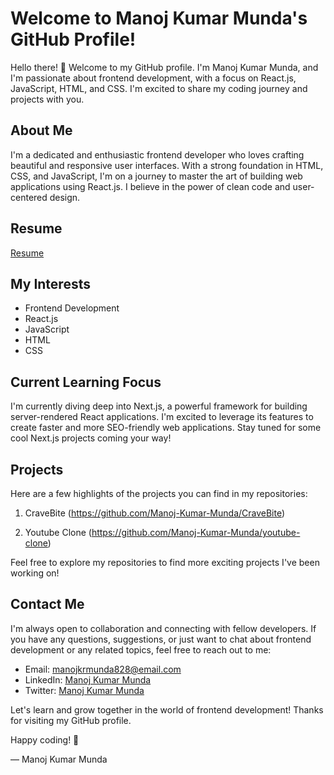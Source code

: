 # Welcome to Manoj Kumar Munda's GitHub Profile!


Hello there! 
👋 Welcome to my GitHub profile. I'm Manoj Kumar Munda, and I'm passionate about frontend development, with a focus on React.js, JavaScript, HTML, and CSS. I'm excited to share my coding journey and projects with you.

## About Me

I'm a dedicated and enthusiastic frontend developer who loves crafting beautiful and responsive user interfaces. With a strong foundation in HTML, CSS, and JavaScript, I'm on a journey to master the art of building web applications using React.js. I believe in the power of clean code and user-centered design.

## Resume
[Resume](https://drive.google.com/file/d/15FWJYSCllIeddwZlRkb-NT2dcyRh4Xzk/view?usp=drive_link)

## My Interests

- Frontend Development
- React.js
- JavaScript
- HTML
- CSS

## Current Learning Focus

I'm currently diving deep into Next.js, a powerful framework for building server-rendered React applications. I'm excited to leverage its features to create faster and more SEO-friendly web applications. Stay tuned for some cool Next.js projects coming your way!

## Projects

Here are a few highlights of the projects you can find in my repositories:

1. CraveBite (https://github.com/Manoj-Kumar-Munda/CraveBite)


2. Youtube Clone (https://github.com/Manoj-Kumar-Munda/youtube-clone)


Feel free to explore my repositories to find more exciting projects I've been working on!

## Contact Me

I'm always open to collaboration and connecting with fellow developers. If you have any questions, suggestions, or just want to chat about frontend development or any related topics, feel free to reach out to me:

- Email: manojkrmunda828@email.com
- LinkedIn: [Manoj Kumar Munda](www.linkedin.com/in/manoj-kumar-munda-6073ba172)
- Twitter: [Manoj Kumar Munda](https://twitter.com/manoj52377)

Let's learn and grow together in the world of frontend development! Thanks for visiting my GitHub profile.

Happy coding! 🚀

— Manoj Kumar Munda


